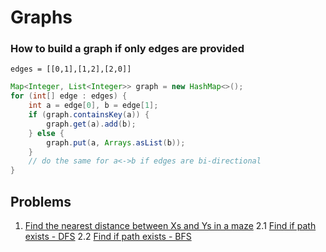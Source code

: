 # Graphs


### How to build a graph if only edges are provided
`edges = [[0,1],[1,2],[2,0]]`
```java
Map<Integer, List<Integer>> graph = new HashMap<>();
for (int[] edge : edges) {
    int a = edge[0], b = edge[1];
    if (graph.containsKey(a)) {
        graph.get(a).add(b);
    } else {
        graph.put(a, Arrays.asList(b));
    }
    // do the same for a<->b if edges are bi-directional
}
```

## Problems

1. [Find the nearest distance between Xs and Ys in a maze](https://github.com/LenarBad/interview-questions/blob/main/graphs/nearest-distance-between-x-and-y-in-maze.java)
2.1 [Find if path exists - DFS](https://github.com/LenarBad/interview-questions/blob/main/graphs/find-if-path-exists-dfs.java)
2.2 [Find if path exists - BFS](https://github.com/LenarBad/interview-questions/blob/main/graphs/find-if-path-exists-bfs.java)
